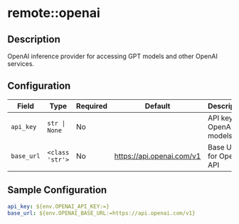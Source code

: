 # remote::openai

## Description

OpenAI inference provider for accessing GPT models and other OpenAI services.

## Configuration

| Field | Type | Required | Default | Description |
|-------|------|----------|---------|-------------|
| `api_key` | `str \| None` | No |  | API key for OpenAI models |
| `base_url` | `<class 'str'>` | No | https://api.openai.com/v1 | Base URL for OpenAI API |

## Sample Configuration

```yaml
api_key: ${env.OPENAI_API_KEY:=}
base_url: ${env.OPENAI_BASE_URL:=https://api.openai.com/v1}

```


